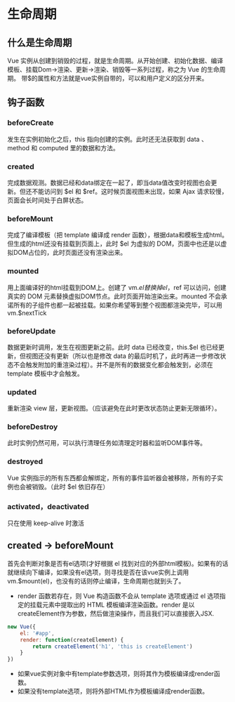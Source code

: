 # 生命周期

## 什么是生命周期

Vue 实例从创建到销毁的过程，就是生命周期。从开始创建、初始化数据、编译模板、挂载Dom→渲染、更新→渲染、销毁等一系列过程，称之为 Vue 的生命周期。
带$的属性和方法就是vue实例自带的，可以和用户定义的区分开来。

## 钩子函数

### beforeCreate
发生在实例初始化之后，this 指向创建的实例。此时还无法获取到 data 、method 和 computed 里的数据和方法。

### created
完成数据观测。数据已经和data绑定在一起了，即当data值改变时视图也会更新。但还不能访问到 $el 和 $ref。这时候页面视图未出现，如果 Ajax 请求较慢，页面会长时间处于白屏状态。

### beforeMount
完成了编译模板（把 template 编译成 render 函数），根据data和模板生成html。但生成的html还没有挂载到页面上，此时 $el 为虚拟的 DOM，页面中也还是以虚拟DOM占位的，此时页面还没有渲染出来。

### mounted
用上面编译好的html挂载到DOM上。创建了 vm.$el 替换掉 el，$ref 可以访问，创建真实的 DOM 元素替换虚拟DOM节点。此时页面开始渲染出来。mounted 不会承诺所有的子组件也都一起被挂载。如果你希望等到整个视图都渲染完毕，可以用 vm.$nextTick

### beforeUpdate
数据更新时调用，发生在视图更新之前。此时 data 已经改变，this.$el 也已经更新，但视图还没有更新（所以也是修改  data  的最后时机了，此时再进一步修改状态不会触发附加的重渲染过程）。并不是所有的数据变化都会触发到，必须在 template 模板中才会触发。

### updated
重新渲染 view 层，更新视图。（应该避免在此时更改状态防止更新无限循环）。

### beforeDestroy
此时实例仍然可用，可以执行清理任务如清理定时器和监听DOM事件等。

### destroyed
Vue 实例指示的所有东西都会解绑定，所有的事件监听器会被移除，所有的子实例也会被销毁。（此时 $el 依旧存在）

### activated，deactivated 
只在使用 keep-alive 时激活


## created -> beforeMount
首先会判断对象是否有el选项(才好根据 el 找到对应的外部html模板)。如果有的话就继续向下编译，如果没有el选项，则寻找是否在该vue实例上调用vm.$mount(el)，也没有的话则停止编译，生命周期也就到头了。
- render 函数若存在，则 Vue 构造函数不会从 template 选项或通过 el 选项指定的挂载元素中提取出的 HTML 模板编译渲染函数。render 是以createElement作为参数，然后做渲染操作，而且我们可以直接嵌入JSX.

```js
new Vue({
    el: '#app',
    render: function(createElement) {
        return createElement('h1', 'this is createElement')
    }
})
```

- 如果vue实例对象中有template参数选项，则将其作为模板编译成render函数。
- 如果没有template选项，则将外部HTML作为模板编译成render函数。
